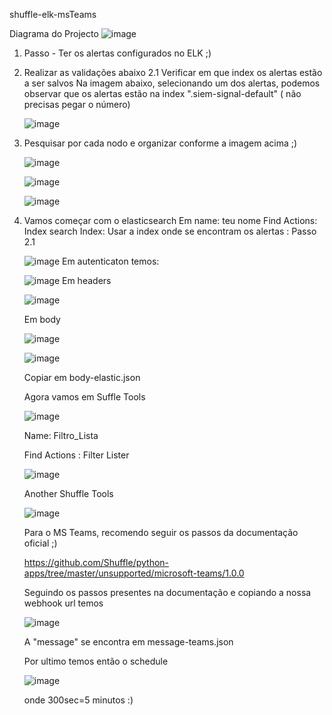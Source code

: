 shuffle-elk-msTeams

Diagrama do Projecto
![image](https://github.com/user-attachments/assets/5dc1b9d0-301d-4055-a0b0-0b3b8a71a80e)

1. Passo - Ter os alertas configurados no ELK ;)
2. Realizar as validações abaixo
2.1 Verificar em que index os alertas estão a ser salvos
   Na imagem abaixo, selecionando um dos alertas, podemos observar que os alertas estão na index ".siem-signal-default" ( não precisas pegar o número)

   ![image](https://github.com/user-attachments/assets/c3488e20-ac7b-4813-9c66-c19dc5569295)
4. Pesquisar por cada nodo e organizar conforme a imagem acima ;)

   ![image](https://github.com/user-attachments/assets/4305f946-ca76-43ef-b9af-f2e5286fb8e9)

   ![image](https://github.com/user-attachments/assets/74740a22-bfa1-4c01-8996-7331506f2361)

   ![image](https://github.com/user-attachments/assets/3c22571e-af3f-4aa7-af00-c5a76cf5537d)

6. Vamos começar com o elasticsearch
   Em name: teu nome
   Find Actions: Index search
   Index: Usar a index onde se encontram os alertas : Passo 2.1

   ![image](https://github.com/user-attachments/assets/ffda3985-1b7b-4420-bfba-362414ee3a2c)
   Em autenticaton temos:

   ![image](https://github.com/user-attachments/assets/43938bb8-ba38-4925-bd54-757a2a95e6b3)
   Em headers

   ![image](https://github.com/user-attachments/assets/fa4c22a7-b922-4ae2-8503-95f92274d0a0)

   Em body

   ![image](https://github.com/user-attachments/assets/16eb7db9-2e7c-408c-b6c6-e5d033ba400d)

   ![image](https://github.com/user-attachments/assets/1edb577f-cc7c-426a-a5b1-ac9018303b2d)

   Copiar em body-elastic.json

   Agora vamos em Suffle Tools

   ![image](https://github.com/user-attachments/assets/7a69bf4e-df90-4d25-8c3d-a05767751682)

   Name: Filtro_Lista

    Find Actions : Filter Lister

   ![image](https://github.com/user-attachments/assets/5cc1c546-f6c3-44c4-b17b-0c7b4ae0dab5)

   Another Shuffle Tools

   ![image](https://github.com/user-attachments/assets/89f17697-a3c4-42f4-bc5d-507a7277bcf3)

   Para o MS Teams, recomendo seguir os passos da documentação oficial ;)
   
   https://github.com/Shuffle/python-apps/tree/master/unsupported/microsoft-teams/1.0.0
   
   Seguindo os passos presentes na documentação e copiando a nossa webhook url temos

   ![image](https://github.com/user-attachments/assets/433f6dd5-1cbe-47b8-8dc4-8890671f88a1)

   A "message" se encontra em message-teams.json
   
   Por ultimo temos então o schedule

   ![image](https://github.com/user-attachments/assets/d60f8c23-a40b-404b-a47f-4f3f0fa6f752)

   onde 300sec=5 minutos :)
   


   

   




   





   

